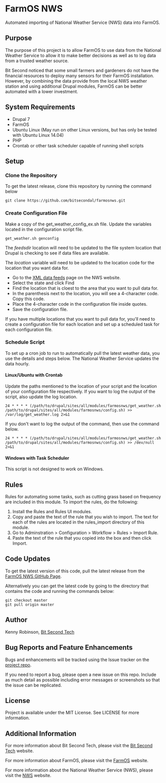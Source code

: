 # FarmOS NWS
Automated importing of National Weather Service (NWS) data into FarmOS.

## Purpose
The purpose of this project is to allow FarmOS to use data from the National
Weather Service to allow it to make better decisions as well as to log 
data from a trusted weather source. 

Bit Second noticed that some small farmers and gardeners do not have the 
financial resources to deploy many sensors for their FarmOS installation. 
However, by combining the data provide from the local NWS weather station and
using additional Drupal modules, FarmOS can be better automated with a lower
investment.

## System Requirements
* Drupal 7
* FarmOS
* Ubuntu Linux (May run on other Linux versions, but has only be tested with Ubuntu Linux 14.04)
* PHP
* Crontab or other task scheduler capable of running shell scripts

## Setup

### Clone the Repository
To get the latest release, clone this repository by running the command below
```shell
git clone https://github.com/bitsecondal/farmosnws.git
```

### Create Configuration File
Make a copy of the get_weather_config_ex.sh file. Update the variables located in the configuration
script file. 

```shell
get_weather.sh genconfig
```

The *feedsdir* location will need to be updated to the file system location that 
Drupal is checking to see if data files are available. 

The *location* variable will need to be updated to the location code for the location 
that you want data for.
* Go to the [XML data feeds](http://w1.weather.gov/xml/current_obs/) page on the NWS website.
* Select the state and click Find
* Find the location that is cloest to the area that you want to pull data for. 
* In the parenthesis next to the location, you will see a 4-character code. Copy this code.
* Place the 4-character code in the configuration file inside quotes.
* Save the configuration file. 

If you have multiple locations that you want to pull data for, you'll need to create a configuration 
file for each location and set up a scheduled task for each configuration file.  

### Schedule Script
To set up a cron job to run to automatically pull the latest weather data, you use the details and 
steps below. The National Weather Service updates the data hourly.

#### Linux/Ubuntu with Crontab
Update the paths mentioned to the location of your script and the location of your configuration 
file respectively. If you want to log the output of the script, also update the log location. 
```shell
24 * * * * (/path/to/drupal/sites/all/modules/farmosnws/get_weather.sh /path/to/drupal/sites/all/modules/farmosnws/config.sh) >> /var/log/get_weather.log 2>&1
```
If you don't want to log the output of the command, then use the command below. 
```shell
24 * * * * (/path/to/drupal/sites/all/modules/farmosnws/get_weather.sh /path/to/drupal/sites/all/modules/farmosnws/config.sh) >> /dev/null 2>&1
```

#### Windows with Task Scheduler
This script is not designed to work on Windows.

## Rules
Rules for automating some tasks, such as cutting grass based on frequency are included in this module. 
To import the rules, do the following: 
1) Install the Rules and Rules UI modules.
2) Copy and paste the text of the rule that you wish to import. The text for each of the rules are located in the rules_import directory of this module. 
3) Go to Adminstration > Configuration > Workflow > Rules > Import Rule.
4) Paste the text of the rule that you copied into the box and then click Import.

## Code Updates 
To get the latest version of this code, pull the latest release from the 
[FarmOS NWS GitHub Page](https://github.com/bitsecondal/farmosnws). 

Alternatively you can get the latest code by going to the directory that contains the code and running the commands below:
```shell
git checkout master
git pull origin master
```
 
## Author
Kenny Robinson, [Bit Second Tech](www.bitsecondtech.com)

## Bug Reports and Feature Enhancements
Bugs and enhancements will be tracked using the Issue tracker
on the [project repo](https://github.com/bitsecondal/farmosnws/issues). 

If you need to report a bug, please open a new issue on this repo. Include 
as much detail as possible including error messages or screenshots so that the issue can be replicated. 

## License 
Project is available under the MIT License. See LICENSE for more information.

## Additional Information
For more information about Bit Second Tech, please visit the [Bit Second Tech](http://www.bitsecondtech.com) website.

For more information about FarmOS, please visit the [FarmOS](http://www.farmos.org) website.

For more information about the National Weather Service (NWS), please visit the [NWS](http://www.weather.gov) website.


